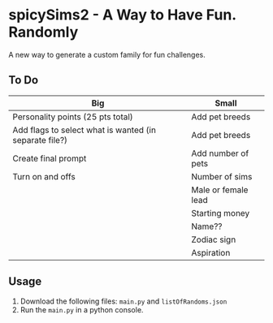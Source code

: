 # spicySims2 - A Way to Have Fun. Randomly
A new way to generate a custom family for fun challenges.
## To Do
|Big|Small|
|-----|-----|
|Personality points (25 pts total)|Add pet breeds|
|Add flags to select what is wanted (in separate file?)|Add pet breeds|
|Create final prompt|Add number of pets|
|Turn on and offs|Number of sims|
||Male or female lead|
||Starting money|
||Name??|
||Zodiac sign|
||Aspiration|
## Usage
1. Download the following files: `main.py` and `listOfRandoms.json`
2. Run the `main.py` in a python console.